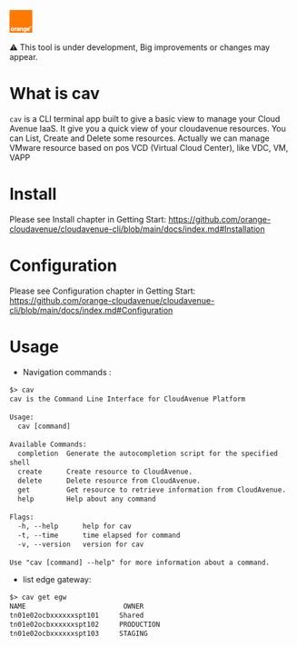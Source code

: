 ![Orange Logo](./docs/multimedia/orange.png)

:warning: This tool is under development, Big improvements or changes may appear.

# What is cav
`cav` is a CLI terminal app built to give a basic view to manage your Cloud Avenue IaaS.
It give you a quick view of your cloudavenue resources.
You can List, Create and Delete some resources.
Actually we can manage VMware resource based on pos VCD (Virtual Cloud Center), like VDC, VM, VAPP


# Install

Please see Install chapter in Getting Start: https://github.com/orange-cloudavenue/cloudavenue-cli/blob/main/docs/index.md#Installation

# Configuration

Please see Configuration chapter in Getting Start: https://github.com/orange-cloudavenue/cloudavenue-cli/blob/main/docs/index.md#Configuration

# Usage
* Navigation commands :

```shell
$> cav
cav is the Command Line Interface for CloudAvenue Platform

Usage:
  cav [command]

Available Commands:
  completion  Generate the autocompletion script for the specified shell
  create      Create resource to CloudAvenue.
  delete      Delete resource from CloudAvenue.
  get         Get resource to retrieve information from CloudAvenue.
  help        Help about any command

Flags:
  -h, --help      help for cav
  -t, --time      time elapsed for command
  -v, --version   version for cav

Use "cav [command] --help" for more information about a command.
```

* list edge gateway:

```shell
$> cav get egw
NAME                        OWNER  
tn01e02ocbxxxxxxspt101     Shared  
tn01e02ocbxxxxxxspt102     PRODUCTION  
tn01e02ocbxxxxxxspt103     STAGING
```
